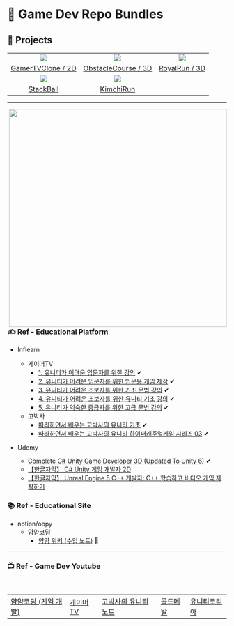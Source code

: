 # 📍 Game Dev Repo Bundles
## 🚀 Projects
<table align="center">
  <tr>
    <td align="center"><a target="_blank" href="https://github.com/ClearGames/GamerTVClone"><img src="https://drive.google.com/thumbnail?id=1CWE9DAgRxbxTtD_LC880xr8i3JpenAfo"/></a></td>
    <td align="center"><a target="_blank" href="https://github.com/ClearGames/ObstacleCourse"><img src="https://drive.google.com/thumbnail?id=1G1mDaJH96hroZT1R6aBUNBmomJ716ebi"/></a></td>
    <td align="center"><a target="_blank" href="https://github.com/ClearGames/RoyalRun"><img src="https://drive.google.com/thumbnail?id=1qXwIC15m2ZIbnukCiCCESjeDhcIu9fsZ"/></a></td>
  </tr>
  <tr>
    <td align="center"><a target="_blank" href="https://github.com/ClearGames/GamerTVClone">GamerTVClone / 2D</a></td>
    <td align="center"><a target="_blank" href="https://github.com/ClearGames/ObstacleCourse">ObstacleCourse / 3D</a></td>
    <td align="center"><a target="_blank" href="https://github.com/ClearGames/RoyalRun">RoyalRun / 3D</a></td>
  </tr>
  <tr>
    <td align="center"><a target="_blank" href="https://github.com/ClearGames/StackBall"><img src="https://drive.google.com/thumbnail?id=1xRFUOHFUtCc_fsucF4Z4mNWuK9bEMerH"/></a></td>
    <td align="center"><a traget="_blank" href="https://github.com/ClearGames/Kimchi-Run"><img src="https://drive.google.com/thumbnail?id=181Q1_J5_uz7sqSx0cRaT0T1nNYZKDO0n"/></a></td>
    <td align="center"></td>
  </tr>
  <tr>
    <td align="center"><a target="_blank" href="https://github.com/ClearGames/StackBall">StackBall</a></td>
    <td align="center"><a traget="_blank" href="https://github.com/ClearGames/Kimchi-Run">KimchiRun</a></td>
    <td></td>
  </tr>
</table>
<hr/>

<img align="right" width="500px" src="https://github.com/user-attachments/assets/867f28dd-51bb-4366-9178-9914dd8d2720"/>

### ✍ Ref - Educational Platform
- Inflearn
  - 게이머TV
    - [1. 유니티가 어려운 입문자를 위한 강의](https://inf.run/nhyzX) ✔
    - [2. 유니티가 어려운 입문자를 위한 입문용 게임 제작](https://inf.run/4bSga) ✔
    - [3. 유니티가 어려운 초보자를 위한 기초 문법 강의](https://inf.run/wN6TB) ✔
    - [4. 유니티가 어려운 초보자를 위한 유니티 기초 강의](https://inf.run/bnDeX) ✔
    - [5. 유니티가 익숙한 중급자를 위한 고급 문법 강의](https://inf.run/G2iz2) ✔
  - 고박사
    - [따라하면서 배우는 고박사의 유니티 기초](https://inf.run/P6gD9) ✔
    - [따라하면서 배우는 고박사의 유니티 하이퍼캐주얼게임 시리즈 03](https://inf.run/ALL9C) ✔
  
- Udemy
  - [Complete C# Unity Game Developer 3D (Updated To Unity 6)](https://www.udemy.com/course/unitycourse2/?couponCode=KEEPLEARNING) ✔
  - [【한글자막】 C# Unity 게임 개발자 2D](https://www.udemy.com/course/best-c-unity-2d/)
  - [【한글자막】 Unreal Engine 5 C++ 개발자: C++ 학습하고 비디오 게임 제작하기](https://www.udemy.com/course/unrealcourse-korean/)

### 📚 Ref - Educational Site
- notion/oopy
  - 얌얌코딩
    - [얌얌 위키 (수업 노트)](https://www.yamyamcoding.com/0d2adf45-5d1a-43be-a37c-61c94b1ae2c8) 📌

<hr/>

### 📺 Ref - Game Dev Youtube
<br/>
<table align="center">
  <tr>
    <td>
      <a href="_blank" target="https://www.youtube.com/@yamyamcoding">얌얌코딩 (게임 개발)</a>
    </td>
    <td>
      <a href="_blank" target="https://www.youtube.com/@i_am_gamer_TV">게이머TV</a>
    </td>
    <td>
      <a href="_blank" target="https://www.youtube.com/@unitynote">고박사의 유니티 노트</a>
    </td>
    <td>
      <a href="_blank" target="https://www.youtube.com/@goldmetal">골드메탈</a>
    </td>
    <td>
      <a href="_blank" target="https://www.youtube.com/@UnityKoreaHi">유니티코리아</a>
    </td>
  </tr>
</table>



<!--

**Here are some ideas to get you started:**

🙋‍♀️ A short introduction - what is your organization all about?
🌈 Contribution guidelines - how can the community get involved?
👩‍💻 Useful resources - where can the community find your docs? Is there anything else the community should know?
🍿 Fun facts - what does your team eat for breakfast?
🧙 Remember, you can do mighty things with the power of [Markdown](https://docs.github.com/github/writing-on-github/getting-started-with-writing-and-formatting-on-github/basic-writing-and-formatting-syntax)
-->
